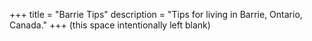 +++
title = "Barrie Tips"
description = "Tips for living in Barrie, Ontario, Canada."
+++
(this space intentionally left blank)